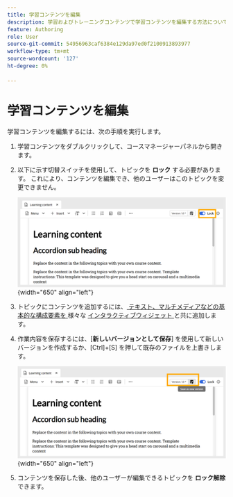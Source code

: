 ```yaml
---
title: 学習コンテンツを編集
description: 学習およびトレーニングコンテンツで学習コンテンツを編集する方法について説明します
feature: Authoring
role: User
source-git-commit: 54956963caf6384e129da97ed0f2100913893977
workflow-type: tm+mt
source-wordcount: '127'
ht-degree: 0%

---
```


# 学習コンテンツを編集

学習コンテンツを編集するには、次の手順を実行します。

1. 学習コンテンツをダブルクリックして、コースマネージャーパネルから開きます。
1. 以下に示す切替スイッチを使用して、トピックを **ロック** する必要があります。 これにより、コンテンツを編集でき、他のユーザーはこのトピックを変更できません。

   ![](assets/lock-learning-content.png){width="650" align="left"}

1. トピックにコンテンツを追加するには、[ テキスト、マルチメディアなどの基本的な構成要素を ](./lc-basic-blocks.md) 様々な [ インタラクティブウィジェット ](./lc-widgets.md) と共に追加します。
1. 作業内容を保存するには、[**新しいバージョンとして保存**] を使用して新しいバージョンを作成するか、[Ctrl]+[S] を押して既存のファイルを上書きします。

   ![](assets/saving-learning-content.png){width="650" align="left"}

1. コンテンツを保存した後、他のユーザーが編集できるトピックを **ロック解除** できます。

